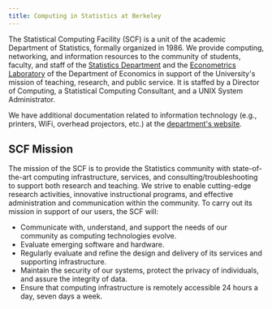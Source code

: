 ```yaml
---
title: Computing in Statistics at Berkeley
---
```


The Statistical Computing Facility (SCF) is a unit of the academic Department of Statistics, formally organized in 1986. We provide computing, networking, and information resources to the community of students, faculty, and staff of the [Statistics Department](https://statistics.berkeley.edu) and the [Econometrics Laboratory](https://eml.berkeley.edu) of the Department of Economics in support of the University's mission of teaching, research, and public service. It is staffed by a Director of Computing, a Statistical Computing Consultant, and a UNIX System Administrator.

We have additional documentation related to information technology (e.g., printers, WiFi, overhead projectors, etc.) at the [department's website](https://statistics.berkeley.edu/computing).

## SCF Mission

The mission of the SCF is to provide the Statistics community with
state-of-the-art computing infrastructure, services, and
consulting/troubleshooting to support both research and teaching. We
strive to enable cutting-edge research activities, innovative
instructional programs, and effective administration and communication
within the community. To carry out its mission in support of our users,
the SCF will:

- Communicate with, understand, and support the needs of our community
  as computing technologies evolve.
- Evaluate emerging software and hardware.
- Regularly evaluate and refine the design and delivery of its services
  and supporting infrastructure.
- Maintain the security of our systems, protect the privacy of
  individuals, and assure the integrity of data.
- Ensure that computing infrastructure is remotely accessible 24 hours a
  day, seven days a week.
